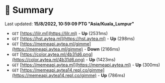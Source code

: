 # 📖 Summary
Last updated: **15/8/2022, 10:59:09 PTG "Asia/Kuala_Lumpur"**

- `GET` [https://lilr.ml](https://lilr.ml) - **Up** (2531ms)
- `GET` [https://hst.aytea.ml](https://hst.aytea.ml) - **Up** (298ms)
- `GET` [https://memeapi.aytea.ml/gimme](https://memeapi.aytea.ml/gimme) - **Down** (2166ms)
- `GET` [https://color.aytea.ml/4b31d6.png](https://color.aytea.ml/4b31d6.png) - **Up** (1423ms)
- `GET` [https://memeapi.aytea.ml](https://memeapi.aytea.ml) - **Up** (300ms)
- `GET` [https://memeapi.aytea14.repl.co/gimme](https://memeapi.aytea14.repl.co/gimme) - **Up** (786ms)
